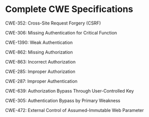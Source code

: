 

# Complete CWE Specifications

CWE-352: Cross-Site Request Forgery (CSRF)

CWE-306: Missing Authentication for Critical Function

CWE-1390: Weak Authentication

CWE-862: Missing Authorization

CWE-863: Incorrect Authorization

CWE-285: Improper Authorization

CWE-287: Improper Authentication

CWE-639: Authorization Bypass Through User-Controlled Key

CWE-305: Authentication Bypass by Primary Weakness

CWE-472: External Control of Assumed-Immutable Web Parameter